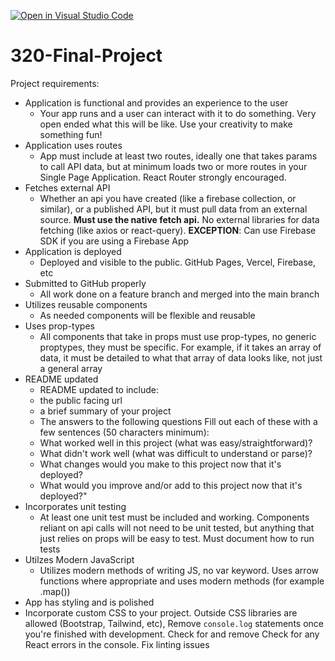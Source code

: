 [![Open in Visual Studio Code](https://classroom.github.com/assets/open-in-vscode-718a45dd9cf7e7f842a935f5ebbe5719a5e09af4491e668f4dbf3b35d5cca122.svg)](https://classroom.github.com/online_ide?assignment_repo_id=14083119&assignment_repo_type=AssignmentRepo)
# 320-Final-Project

Project requirements:

- Application is functional and provides an experience to the user
  - Your app runs and a user can interact with it to do something. Very open ended what this will be like. Use your creativity to make something fun!
- Application uses routes
  - App must include at least two routes, ideally one that takes params to call API data, but at minimum loads two or more routes in your Single Page Application. React Router strongly encouraged.
- Fetches external API
  - Whether an api you have created (like a firebase collection, or similar), or a published API, but it must pull data from an external source. **Must use the native fetch api.** No external libraries for data fetching (like axios or react-query). **EXCEPTION**: Can use Firebase SDK if you are using a Firebase App
- Application is deployed
  - Deployed and visible to the public. GitHub Pages, Vercel, Firebase, etc
- Submitted to GitHub properly
  - All work done on a feature branch and merged into the main branch
- Utilizes reusable components
  - As needed components will be flexible and reusable
- Uses prop-types
  - All components that take in props must use prop-types, no generic proptypes, they must be specific. For example, if it takes an array of data, it must be detailed to what that array of data looks like, not just a general array
- README updated
  - README updated to include:
  - the public facing url
  - a brief summary of your project
  - The answers to the following questions Fill out each of these with a few sentences (50 characters minimum):
  - What worked well in this project (what was easy/straightforward)?
  - What didn't work well (what was difficult to understand or parse)?
  - What changes would you make to this project now that it's deployed?
  - What would you improve and/or add to this project now that it's deployed?"
- Incorporates unit testing
  - At least one unit test must be included and working. Components reliant on api calls will not need to be unit tested, but anything that just relies on props will be easy to test. Must document how to run tests
- Utilzes Modern JavaScript
  - Utilizes modern methods of writing JS, no var keyword. Uses arrow functions where appropriate and uses modern methods (for example .map())
- App has styling and is polished
- Incorporate custom CSS to your project. Outside CSS libraries are allowed (Bootstrap, Tailwind, etc), Remove `console.log` statements once you're finished with development. Check for and remove Check for any React errors in the console. Fix linting issues

